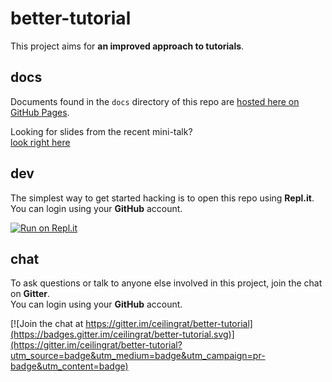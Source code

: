 # better-tutorial
This project aims for **an improved approach to tutorials**.

## docs

Documents found in the `docs` directory of this repo are [hosted here on GitHub Pages](https://ceilingrat.github.io/better-tutorial/index.html).

Looking for slides from the recent mini-talk?   
[look right here](https://hackmd.io/@ceilingrat/BJgDJ70dK#/)

## dev

The simplest way to get started hacking is to open this repo using **Repl.it**.   
You can login using your **GitHub** account.

[![Run on Repl.it](https://repl.it/badge/github/ceilingrat/better-tutorial)](https://repl.it/github/ceilingrat/better-tutorial)

## chat

To ask questions or talk to anyone else involved in this project, join the chat on **Gitter**.   
You can login using your **GitHub** account.

[![Join the chat at https://gitter.im/ceilingrat/better-tutorial](https://badges.gitter.im/ceilingrat/better-tutorial.svg)](https://gitter.im/ceilingrat/better-tutorial?utm_source=badge&utm_medium=badge&utm_campaign=pr-badge&utm_content=badge)
